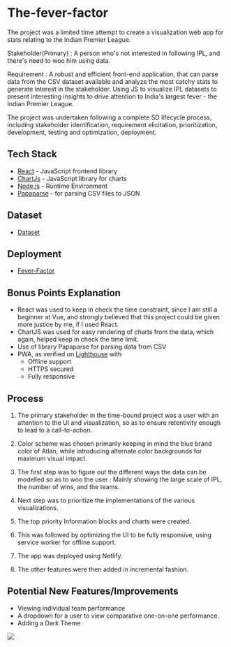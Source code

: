 # The-fever-factor

The project was a limited time attempt to create a visualization web app for stats relating to the Indian Premier League. 

Stakeholder(Primary) : A person who's not interested in following IPL, and there's need to woo him using data.

Requirement : A robust and efficient front-end application, that can parse data from the CSV dataset available and analyze the most catchy stats to generate interest in the stakeholder.
Using JS to visualize IPL datasets to present interesting insights to drive attention to India's largest fever - the Indian Premier League. 

The project was undertaken following a complete SD lifecycle process, including stakeholder identification, requirement elicitation, prioritization, development, testing and optimization, deployment.

## Tech Stack
  - [React](https://reactjs.org/) - JavaScript frontend library
  - [ChartJs](https://www.chartjs.org/) - JavaScript library for charts
  - [Node.js](http://nodejs.org) - Runtime Environment
  - [Papaparse](https://www.papaparse.com/) - for parsing CSV files to JSON

## Dataset
  - [Dataset](https://www.kaggle.com/saurav9786/indian-premier-league-match-analysis)  

## Deployment
  - [Fever-Factor](https://fever-factor.netlify.app)  
  

## Bonus Points Explanation
  - React was used to keep in check the time constraint, since I am still a beginner at Vue, and strongly believed that this project could be given more justice by me, if I used React.
  - ChartJS was used for easy rendering of charts from the data, which again, helped keep in check the time limit.
  - Use of library Papaparse for parsing data from CSV
  - PWA, as verified on [Lighthouse](https://developers.google.com/web/tools/lighthouse) with 
      - Offline support
      - HTTPS secured
      - Fully responsive 
  
  
## Process
1. The primary stakeholder in the time-bound project was a user with an attention to the UI and visualization, so as to ensure retentivity enough to lead to a call-to-action.

2. Color scheme was chosen primarily keeping in mind the blue brand color of Atlan, while introducing alternate color backgrounds for maximum visual impact.

3. The first step was to figure out the different ways the data can be modelled so as to woo the user : Mainly showing the large scale of IPL, the number of wins, and the teams.

4. Next step was to prioritize the implementations of the various visualizations.

5. The top priority Information blocks and charts were created.

6. This was followed by optimizing the UI to be fully responsive, using service worker for offline support.

7. The app was deployed using Netlify.

8. The other features were then added in incremental fashion.


## Potential New Features/Improvements
  - Viewing individual team performance
  - A dropdown for a user to view comparative one-on-one performance.
  - Adding a Dark Theme

![](https://i.ibb.co/hgBcydX/ff-1.png)
